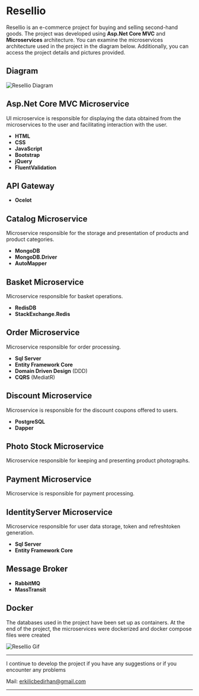 # Resellio

Resellio is an e-commerce project for buying and selling second-hand goods. The project was developed using **Asp.Net Core MVC** and **Microservices** architecture. You can examine the microservices architecture used in the project in the diagram below. Additionally, you can access the project details and pictures provided.

## Diagram

![Resellio Diagram](https://i.ibb.co/N6tVj47/Resellio-Diagram.png)

## Asp.Net Core MVC Microservice

UI microservice is responsible for displaying the data obtained from the microservices to the user and facilitating interaction with the user.

- **HTML**
- **CSS**
- **JavaScript**
- **Bootstrap**
- **jQuery**
- **FluentValidation**

## API Gateway

- **Ocelot**

## Catalog Microservice

Microservice responsible for the storage and presentation of products and product categories.

 - **MongoDB**
 - **MongoDB.Driver**
 - **AutoMapper**
  
## Basket Microservice

Microservice responsible for basket operations.

- **RedisDB**
- **StackExchange.Redis**

## Order Microservice

Microservice responsible for order processing.

- **Sql Server**
- **Entity Framework Core**
- **Domain Driven Design** (DDD)
- **CQRS** (MediatR)

## Discount Microservice

Microservice is responsible for the discount coupons offered to users.

- **PostgreSQL**
- **Dapper**

## Photo Stock Microservice

Microservice responsible for keeping and presenting product photographs.

## Payment Microservice

Microservice is responsible for payment processing.

## IdentityServer Microservice

Microservice responsible for user data storage, token and refreshtoken generation.

- **Sql Server**
- **Entity Framework Core**

## Message Broker

- **RabbitMQ** 
- **MassTransit** 

## Docker

The databases used in the project have been set up as containers. At the end of the project, the microservices were dockerized and docker compose files were created

![Resellio Gif](https://i.ibb.co/SsWHwNQ/Resellio-Gif.gif)

---

I continue to develop the project if you have any suggestions or if you encounter any problems

Mail: erkilicbedirhan@gmail.com

---